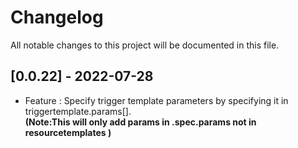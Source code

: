 # Changelog

All notable changes to this project will be documented in this file.

## [0.0.22] - 2022-07-28

- Feature : Specify trigger template parameters by specifying it in triggertemplate.params[].  
<b>(Note:This will only add params in .spec.params not in resourcetemplates )
</b>
